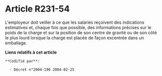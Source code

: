 # Article R231-54

L'employeur doit veiller à ce que les salariés reçoivent des indications estimatives et, chaque fois que possible, des
informations précises sur le poids de la charge et sur la position de son centre de gravité ou de son côté le plus lourd
lorsque la charge est placée de façon excentrée dans un emballage.

**Liens relatifs à cet article**

	**Codifié par**:

	  - Décret n°2004-196 2004-02-25
